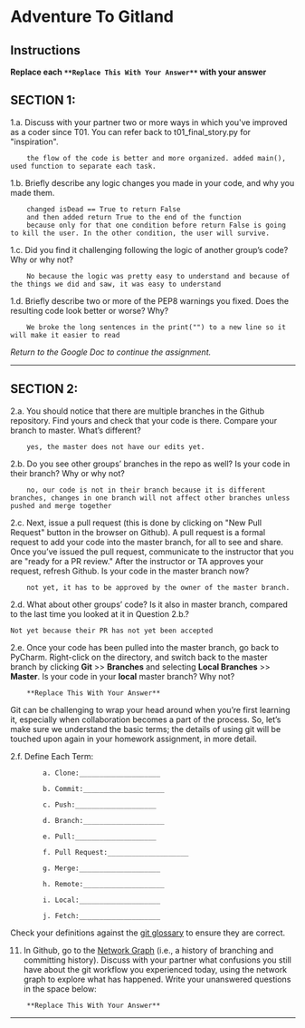 # Adventure To Gitland

## Instructions

**Replace each `**Replace This With Your Answer**` with your answer**


## SECTION 1:

1.a. Discuss with your partner two or more ways in which you've improved as a coder since T01. You can refer back to t01_final_story.py for "inspiration".

```        
    the flow of the code is better and more organized. added main(), used function to separate each task. 
```


1.b. Briefly describe any logic changes you made in your code, and why you made them.

```
    changed isDead == True to return False
    and then added return True to the end of the function 
    because only for that one condition before return False is going to kill the user. In the other condition, the user will survive. 
```


1.c. Did you find it challenging following the logic of another group’s code? Why or why not?

```
    No because the logic was pretty easy to understand and because of the things we did and saw, it was easy to understand
```


1.d. Briefly describe two or more of the PEP8 warnings you fixed. Does the resulting code look better or worse? Why?

```
    We broke the long sentences in the print("") to a new line so it will make it easier to read
```

_Return to the Google Doc to continue the assignment._
___

## SECTION 2:

2.a. You should notice that there are multiple branches in the Github repository. Find yours and check that your code is there. 
     Compare your branch to master. What’s different?

```        
    yes, the master does not have our edits yet. 
```


2.b. Do you see other groups’ branches in the repo as well? Is your code in their branch? Why or why not?

```        
    no, our code is not in their branch because it is different branches, changes in one branch will not affect other branches unless pushed and merge together
```


2.c. Next, issue a pull request (this is done by clicking on "New Pull Request" button in the browser on Github). 
     A pull request is a formal request to add your code into the master branch, for all to see and share. 
     Once you’ve issued the pull request, communicate to the instructor that you are "ready for a PR review."
     After the instructor or TA approves your request, refresh Github. 
     Is your code in the master branch now? 

```
    not yet, it has to be approved by the owner of the master branch. 
```


2.d. What about other groups’ code? Is it also in master branch, compared to the last time you looked at it in Question 2.b.?

```
Not yet because their PR has not yet been accepted
```


2.e. Once your code has been pulled into the master branch, go back to PyCharm. 
     Right-click on the directory, and switch back to the master branch by clicking 
     **Git** >> **Branches** and selecting **Local Branches** >> **Master**.
     Is your code in your **local** master branch? Why not?

```
    **Replace This With Your Answer**
```

Git can be challenging to wrap your head around when you’re first learning it, 
especially when collaboration becomes a part of the process. 
So, let’s make sure we understand the basic terms; 
the details of using git will be touched upon again in your homework assignment, in more detail. 

2.f. Define Each Term:
```
        a. Clone:____________________

        b. Commit:____________________

        c. Push:____________________

        d. Branch:____________________

        e. Pull:____________________

        f. Pull Request:____________________

        g. Merge:____________________

        h. Remote:____________________

        i. Local:____________________

        j. Fetch:____________________
```

Check your definitions against the [git glossary](https://help.github.com/articles/github-glossary/) to ensure they are correct.

11. In Github, go to the [Network Graph](https://github.com/Berea-College-CSC-226/t04-master/network) (i.e., a history of branching and committing history). 
    Discuss with your partner what confusions you still have about the git workflow you experienced today, 
    using the network graph to explore what has happened. Write your unanswered questions in the space below:

```
    **Replace This With Your Answer**
```

---